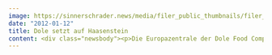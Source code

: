 ```yaml
---
image: https://sinnerschrader.news/media/filer_public_thumbnails/filer_public/12/8c/128c2a7d-85a9-472a-bbf9-69d70243ab00/varfoldersdjk8pxf42x64d8fxslz8jcc8fc0000gnttmpgg0kmz__480x288_q85_crop_subsampling-2_upscale.jpg
date: "2012-01-12"
title: Dole setzt auf Haasenstein
content: <div class="newsbody"><p>Die Europazentrale der Dole Food Company – weltgrößter Hersteller von qualitativ hochwertigem frischem Obst und Gemüse – setzt beim Digital Marketing künftig auf die <a href="http&#58;//haasenstein.com/">Kreativagentur Haasenstein</a>.</p><p>Das Team um Timm Hanebeck (Leiter Kreation) und Gero Quast (Leiter Beratung) sorgt zunächst für den Online-Auftritt des Nahrungsmittelkonzerns. Im Mittelpunkt stehen die Themen Transparenz und Nachhaltigkeit.</p><p>“Wir freuen uns, mit Dole dank überzeugender Kreation schon den zweiten Kunden innerhalb kurzer Zeit gewonnen zu haben”, sagt Gero Quast, der seit September 2011 die Beratung bei Haasenstein aufbaut. Startkunde der SinnerSchrader-Agentur war das Flugbuchungsportal TUIfly.com, für den Haasenstein die gesamte Kommunikation verantwortet.</p><p>„Das Markenverständnis sowie das technische Know-how zur Umsetzung von komplexen Online-Marketingaktivitäten haben uns bei Haasenstein überzeugt“, so Xavier Roussel, Marketing und Communication Director von Dole Fresh Fruit Europe.</p><p><strong>Über Haasenstein</strong><br/>Die Digitalisierung hat den Markt so stark verändert, dass die Unternehmen eine neue Form von Kommunikation benötigen. Die Kreativagentur Haasenstein ist die Antwort auf diese Herausforderung. Dort gilt&#58; “Digital first, analog next”. Haasenstein (gegründet 2011) ist das jüngste Kind der SinnerSchrader-Gruppe.</p><p><a class="news-backlink" href="/de/"><svg class="svg-ico svg-ico--arrow-left"><use xlink&#58;href="#arrow-down"></use></svg>Zurück zur Presse Übersicht</a></p></div>
---
```

